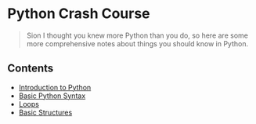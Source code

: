 # Python Crash Course

> Sion I thought you knew more Python than you do, so here are some more comprehensive notes
> about things you should know in Python.

## Contents

- [Introduction to Python](intro.md)
- [Basic Python Syntax](basic_syntax.md)
- [Loops](loops.md)
- [Basic Structures](structures.md)
